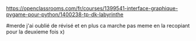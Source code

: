 https://openclassrooms.com/fr/courses/1399541-interface-graphique-pygame-pour-python/1400238-tp-dk-labyrinthe

#merde j'ai oublié de révisé et en plus ca marche pas meme en la recopiant pour la deuxieme fois x)
